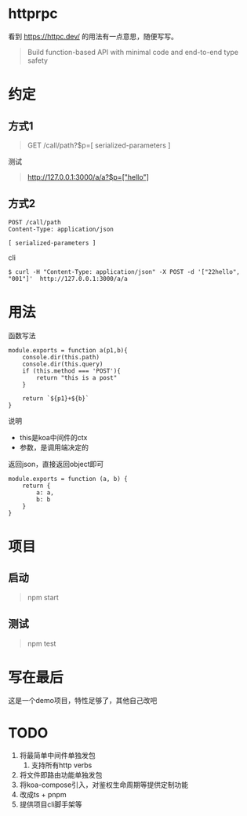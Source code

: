 # httprpc

看到 https://httpc.dev/ 的用法有一点意思，随便写写。

> Build function-based API with minimal code and end-to-end type safety

# 约定

## 方式1

> GET /call/path?$p=[ serialized-parameters ]

测试

> http://127.0.0.1:3000/a/a?$p=["hello"]

## 方式2

```
POST /call/path
Content-Type: application/json

[ serialized-parameters ]
```

cli 

```
$ curl -H "Content-Type: application/json" -X POST -d '["22hello", "001"]'  http://127.0.0.1:3000/a/a
```

# 用法

函数写法

```
module.exports = function a(p1,b){
    console.dir(this.path)
    console.dir(this.query)
    if (this.method === 'POST'){
        return "this is a post"
    }
    
    return `${p1}+${b}`
}
```

说明

- this是koa中间件的ctx
- 参数，是调用端决定的

返回json，直接返回object即可

```
module.exports = function (a, b) {
    return {
        a: a,
        b: b
    }
}
```

# 项目

## 启动

> npm start

## 测试

> npm test

# 写在最后

这是一个demo项目，特性足够了，其他自己改吧

# TODO

1. 将最简单中间件单独发包
    1. 支持所有http verbs
1. 将文件即路由功能单独发包
1. 将koa-compose引入，对鉴权生命周期等提供定制功能
1. 改成ts + pnpm
1. 提供项目cli脚手架等
